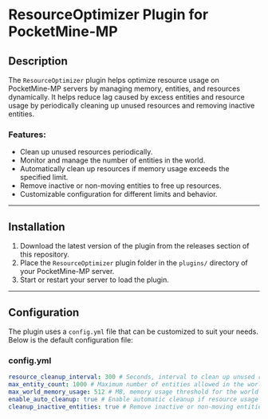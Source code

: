 # ResourceOptimizer Plugin for PocketMine-MP

## Description

The `ResourceOptimizer` plugin helps optimize resource usage on PocketMine-MP servers by managing memory, entities, and resources dynamically. It helps reduce lag caused by excess entities and resource usage by periodically cleaning up unused resources and removing inactive entities.

### Features:
- Clean up unused resources periodically.
- Monitor and manage the number of entities in the world.
- Automatically clean up resources if memory usage exceeds the specified limit.
- Remove inactive or non-moving entities to free up resources.
- Customizable configuration for different limits and behavior.

---

## Installation

1. Download the latest version of the plugin from the releases section of this repository.
2. Place the `ResourceOptimizer` plugin folder in the `plugins/` directory of your PocketMine-MP server.
3. Start or restart your server to load the plugin.

---

## Configuration

The plugin uses a `config.yml` file that can be customized to suit your needs. Below is the default configuration file:

### **config.yml**

```yaml
resource_cleanup_interval: 300 # Seconds, interval to clean up unused resources
max_entity_count: 1000 # Maximum number of entities allowed in the world before warning
max_world_memory_usage: 512 # MB, memory usage threshold for the world before warning
enable_auto_cleanup: true # Enable automatic cleanup if resource usage exceeds limits
cleanup_inactive_entities: true # Remove inactive or non-moving entities
